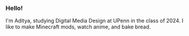### Hello!

I'm Aditya, studying Digital Media Design at UPenn in the class of 2024. I like to make Minecraft mods, watch anime, and bake bread.
